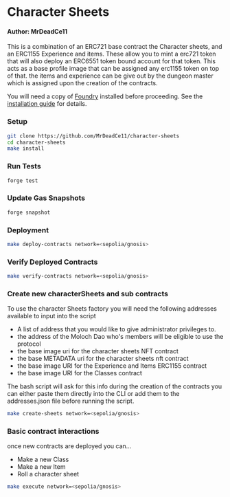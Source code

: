 # Character Sheets

#### Author: MrDeadCe11

This is a combination of an ERC721 base contract the Character sheets, and an ERC1155 Experience and items. These allow you to mint a erc721 token that will also deploy an ERC6551 token bound account for that token. This acts as a base profile image that can be assigned any erc1155 token on top of that. the items and experience can be give out by the dungeon master which is assigned upon the creation of the contracts.

You will need a copy of [Foundry](https://github.com/foundry-rs/foundry) installed before proceeding. See the [installation guide](https://github.com/foundry-rs/foundry#installation) for details.

### Setup

```sh
git clone https://github.com/MrDeadCe11/character-sheets
cd character-sheets
make install
```

### Run Tests

```sh
forge test
```

### Update Gas Snapshots

```sh
forge snapshot
```

### Deployment

```sh
make deploy-contracts network=<sepolia/gnosis>
```

### Verify Deployed Contracts

```sh
make verify-contracts network=<sepolia/gnosis>
```

### Create new characterSheets and sub contracts

To use the character Sheets factory you will need the following addresses available to input into the script

- A list of address that you would like to give administrator privileges to.
- the address of the Moloch Dao who's members will be eligible to use the protocol
- the base image uri for the character sheets NFT contract
- the base METADATA uri for the character sheets nft contract
- the base image URI for the Experience and Items ERC1155 contract
- the base image URI for the Classes contract

The bash script will ask for this info during the creation of the contracts you can either paste them directly into the CLI or add them to the addresses.json file before running the script.

```sh
make create-sheets network=<sepolia/gnosis>
```

### Basic contract interactions

once new contracts are deployed you can...

- Make a new Class
- Make a new Item
- Roll a character sheet

```sh
make execute network=<sepolia/gnosis>
```
